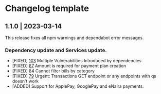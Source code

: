 # Changelog template

## 1.1.0 | 2023-03-14

This release fixes all npm warnings and dependabot error messages.

### Dependency update and Services update.

- [FIXED] [103](https://github.com/Flutterwave/Node/issues/103)  Multiple Vulnerabilities Introduced by dependencies
- [FIXED] [87](https://github.com/Flutterwave/Node/issues/87)  Amount is required for payment plan creation
- [FIXED] [84](https://github.com/Flutterwave/Node/issues/84)  Cannot filter bills by category
- [FIXED] [79](https://github.com/Flutterwave/Node/issues/79)  Urgent: Transactions GET endpoint or any endpoints with qs doesn't work
- [ADDED] Support for ApplePay, GooglePay and eNaira payments.